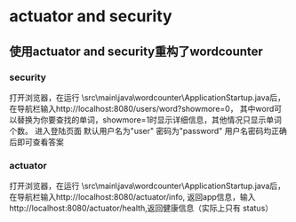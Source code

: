# actuator and security
## 使用actuator and security重构了wordcounter
### security
打开浏览器，在运行 \src\main\java\wordcounter\ApplicationStartup.java后，在导航栏输入http://localhost:8080/users/word?showmore=0，
其中word可以替换为你要查找的单词，showmore=1时显示详细信息，其他情况只显示单词个数。
进入登陆页面
默认用户名为"user"
密码为"password"
用户名密码均正确后即可查看答案
### actuator
打开浏览器，在运行 \src\main\java\wordcounter\ApplicationStartup.java后，在导航栏输入http://localhost:8080/actuator/info, 返回app信息，输入http://localhost:8080/actuator/health,返回健康信息（实际上只有 status）
